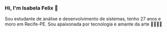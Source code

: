 ### Hi, I'm Isabela Felix 👋

Sou estudante de análise e desenvolvimento de sistemas, tenho 27 anos e moro em Recife-PE. Sou apaixonada por tecnologia e amante da arte 👩‍💻👩‍🎨

<!--
**isabbelafelix/isabbelafelix** is a ✨ _special_ ✨ repository because its `README.md` (this file) appears on your GitHub profile.

Here are some ideas to get you started:

- 🔭 I’m currently working on ...
- 🌱 I’m currently learning ...
- 👯 I’m looking to collaborate on ...
- 🤔 I’m looking for help with ...
- 💬 Ask me about ...
- 📫 How to reach me: ...
- 😄 Pronouns: ...
- ⚡ Fun fact: ...
-->
